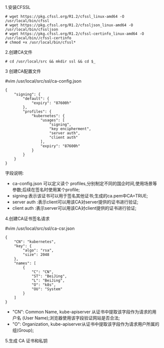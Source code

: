 1.安装CFSSL

```
# wget https://pkg.cfssl.org/R1.2/cfssl_linux-amd64 -O /usr/local/bin/cfssl
# wget https://pkg.cfssl.org/R1.2/cfssljson_linux-amd64 -O /usr/local/bin/cfssljson
# wget https://pkg.cfssl.org/R1.2/cfssl-certinfo_linux-amd64 -O /usr/local/bin//cfssl-certinfo 
# chmod +x /usr/local/bin/cfssl*
```

2.创建CA文件

```
# cd /usr/local/src && mkdir ssl && cd $_
```

3 创建CA配置文件

\#vim /usr/local/src/ssl/ca-config.json

```
{
    "signing": {
        "default": {
            "expiry": "87600h"
        },
        "profiles": {
            "kubernetes": {
                "usages": [
                    "signing",
                    "key encipherment",
                    "server auth",
                    "client auth"
                ],
                "expiry": "87600h"
            }
        }
    }
}
```

字段说明:

* ca-config.json 可以定义读个 profiles,分别制定不同的国企时间,使用场景等参数;后续在签名时使用某个profile;
* signing:表示该证书可以用于签名其他证书;生成的ca.pem中CA=TRUE;
* server auth :表示client可以用该CA对server提供的证书进行验证;
* client auth :表示server可以用该CA对client提供的证书进行验证;

4.创建CA证书签名请求

\#vim /usr/local/src/ssl/ca-csr.json

```
{
    "CN": "kubernetes",
    "key": {
        "algo": "rsa",
        "size": 2048
    },
    "names": [
        {
            "C": "CN",
            "ST": "BeiJing",
            "L": "BeiJing",
            "O": "k8s",
            "OU": "System"
        }
    ]
}
```

* "CN": Common Name, kube-apiserver 从证书中提取该字段作为请求的用户名 \(User Name\);浏览器使用该字段验证网站是否合法;
* "O": Organization, kube-apiserver从证书中提取该字段作为请求用户所属的组\(Group\);

5.生成 CA 证书和私钥

```

```



